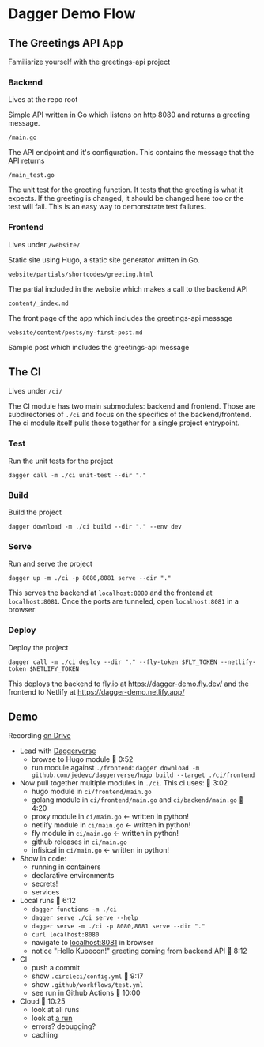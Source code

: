 # Dagger Demo Flow

## The Greetings API App

Familiarize yourself with the greetings-api project

### Backend

Lives at the repo root

Simple API written in Go which listens on http 8080 and returns a greeting message.

`/main.go`

The API endpoint and it's configuration. This contains the message that the API returns

`/main_test.go`

The unit test for the greeting function. It tests that the greeting is what it expects. If
the greeting is changed, it should be changed here too or the test will fail. This is an
easy way to demonstrate test failures.

### Frontend

Lives under `/website/`

Static site using Hugo, a static site generator written in Go.

`website/partials/shortcodes/greeting.html`

The partial included in the website which makes a call to the backend API

`content/_index.md`

The front page of the app which includes the greetings-api message

`website/content/posts/my-first-post.md`

Sample post which includes the greetings-api message


## The CI

Lives under `/ci/`

The CI module has two main submodules: backend and frontend. Those are subdirectories of
`./ci` and focus on the specifics of the backend/frontend. The ci module itself pulls
those together for a single project entrypoint.

### Test

Run the unit tests for the project

`dagger call -m ./ci unit-test --dir "."`

### Build

Build the project

`dagger download -m ./ci build --dir "." --env dev`

### Serve

Run and serve the project

`dagger up -m ./ci -p 8080,8081 serve --dir "."`

This serves the backend at `localhost:8080` and the frontend at `localhost:8081`. Once the
ports are tunneled, open `localhost:8081` in a browser

### Deploy

Deploy the project

`dagger call -m ./ci deploy --dir "." --fly-token $FLY_TOKEN --netlify-token $NETLIFY_TOKEN`

This deploys the backend to fly.io at https://dagger-demo.fly.dev/ and the frontend to
Netlify at https://dagger-demo.netlify.app/

## Demo

Recording [on Drive](https://drive.google.com/file/d/1mWthDw6lFa_Z-WQgPvyinVodtn9ELl-d/view?usp=sharing)

- Lead with [Daggerverse](https://daggerverse.dev)
	- browse to Hugo module 🎥 0:52
	- run module against `./frontend`: `dagger download -m github.com/jedevc/daggerverse/hugo build --target ./ci/frontend`
- Now pull together multiple modules in `./ci`. This ci uses: 🎥 3:02
    - hugo module in `ci/frontend/main.go`
    - golang module in `ci/frontend/main.go` and `ci/backend/main.go` 🎥 4:20
    - proxy module in `ci/main.go` <- written in python!
    - netlify module in `ci/main.go` <- written in python!
    - fly module in `ci/main.go` <- written in python!
    - github releases in `ci/main.go`
    - infisical in `ci/main.go` <- written in python!
- Show in code:
    - running in containers
    - declarative environments
    - secrets!
    - services
- Local runs 🎥 6:12
    - `dagger functions -m ./ci`
    - `dagger serve ./ci serve --help`
    - `dagger serve -m ./ci -p 8080,8081 serve --dir "."`
    - `curl localhost:8080`
    - navigate to [localhost:8081](http://localhost:8081/) in browser
    - notice "Hello Kubecon!" greeting coming from backend API 🎥 8:12
- CI
	- push a commit
    - show `.circleci/config.yml` 🎥 9:17
    - show `.github/workflows/test.yml`
	- see run in Github Actions 🎥 10:00
- Cloud 🎥 10:25
	- look at all runs
	- look at [a run](https://dagger.cloud/runs/7b77ca7f-c408-4a9b-a493-8637986b0597)
	- errors? debugging?
	- caching

